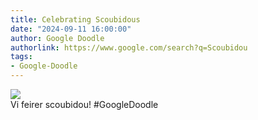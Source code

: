 ```yaml
---
title: Celebrating Scoubidous
date: "2024-09-11 16:00:00"
author: Google Doodle
authorlink: https://www.google.com/search?q=Scoubidou
tags:
- Google-Doodle
---
```

<img src="https://www.google.com/logos/doodles/2024/celebrating-scoubidous-6753651837110288.3-l.png" referrerpolicy="no-referrer"><br>Vi feirer scoubidou! #GoogleDoodle
